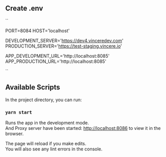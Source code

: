 ## Create .env
``

PORT=8084
HOST='localhost'

DEVELOPMENT_SERVER='https://dev4.vinceredev.com'
PRODUCTION_SERVER='https://test-staging.vincere.io'

APP_DEVELOPMENT_URL='http://localhost:8085'
APP_PRODUCTION_URL='http://localhost:8085'

``

## Available Scripts

In the project directory, you can run:

### `yarn start`

Runs the app in the development mode.<br>
And Proxy server have been started: [http://localhost:8086](http://localhost:8086) to view it in the browser.

The page will reload if you make edits.<br>
You will also see any lint errors in the console.